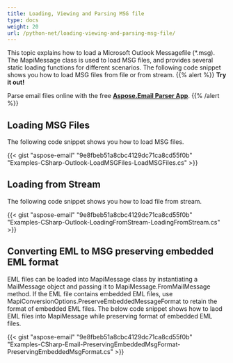 ```yaml
---
title: Loading, Viewing and Parsing MSG file
type: docs
weight: 20
url: /python-net/loading-viewing-and-parsing-msg-file/
---
```



This topic explains how to load a Microsoft Outlook Messagefile (*.msg). The MapiMessage class is used to load MSG files, and provides several static loading functions for different scenarios. The following code snippet shows you how to load MSG files from file or from stream.
{{% alert %}}
**Try it out!**

Parse email files online with the free [**Aspose.Email Parser App**](https://products.aspose.app/email/parser).
{{% /alert %}}
## **Loading MSG Files**
The following code snippet shows you how to load MSG files.



{{< gist "aspose-email" "9e8fbeb51a8cbc4129dc71ca8cd55f0b" "Examples-CSharp-Outlook-LoadMSGFiles-LoadMSGFiles.cs" >}}
## **Loading from Stream**
The following code snippet shows you how to load file from stream.



{{< gist "aspose-email" "9e8fbeb51a8cbc4129dc71ca8cd55f0b" "Examples-CSharp-Outlook-LoadingFromStream-LoadingFromStream.cs" >}}


## **Converting EML to MSG preserving embedded EML format**
EML files can be loaded into MapiMessage class by instantiating a MailMessage object and passing it to MapiMessage.FromMailMessage method. If the EML file contains embedded EML files, use MapiConversionOptions.PreserveEmbeddedMessageFormat to retain the format of embedded EML files. The below code snippet shows how to laod EML files into MapiMessage while preserving format of embedded EML files.



{{< gist "aspose-email" "9e8fbeb51a8cbc4129dc71ca8cd55f0b" "Examples-CSharp-Email-PreservingEmbeddedMsgFormat-PreservingEmbeddedMsgFormat.cs" >}}
